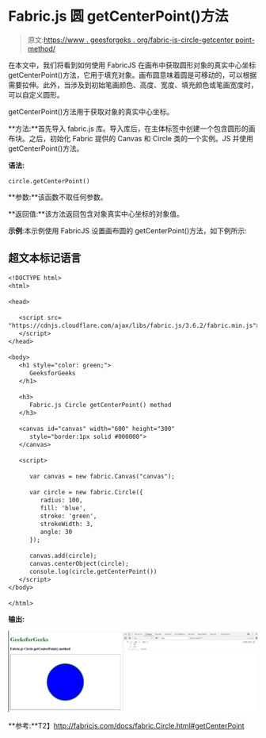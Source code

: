 # Fabric.js 圆 getCenterPoint()方法

> 原文:[https://www . geesforgeks . org/fabric-js-circle-getcenter point-method/](https://www.geeksforgeeks.org/fabric-js-circle-getcenterpoint-method/)

在本文中，我们将看到如何使用 FabricJS 在画布中获取圆形对象的真实中心坐标 getCenterPoint()方法，它用于填充对象。画布圆意味着圆是可移动的，可以根据需要拉伸。此外，当涉及到初始笔画颜色、高度、宽度、填充颜色或笔画宽度时，可以自定义圆形。

getCenterPoint()方法用于获取对象的真实中心坐标。

**方法:**首先导入 fabric.js 库。导入库后，在主体标签中创建一个包含圆形的画布块。之后，初始化 Fabric 提供的 Canvas 和 Circle 类的一个实例。JS 并使用 getCenterPoint()方法。

**语法:**

```
circle.getCenterPoint()
```

**参数:**该函数不取任何参数。

**返回值:**该方法返回包含对象真实中心坐标的对象值。

**示例**:本示例使用 FabricJS 设置画布圆的 getCenterPoint()方法，如下例所示:

## 超文本标记语言

```
<!DOCTYPE html> 
<html> 

<head> 

   <script src= 
"https://cdnjs.cloudflare.com/ajax/libs/fabric.js/3.6.2/fabric.min.js"> 
   </script> 
</head> 

<body> 
   <h1 style="color: green;"> 
      GeeksforGeeks 
   </h1> 

   <h3> 
      Fabric.js Circle getCenterPoint() method 
   </h3> 

   <canvas id="canvas" width="600" height="300"
      style="border:1px solid #000000"> 
   </canvas> 

   <script> 

      var canvas = new fabric.Canvas("canvas"); 

      var circle = new fabric.Circle({ 
         radius: 100, 
         fill: 'blue', 
         stroke: 'green', 
         strokeWidth: 3, 
         angle: 30 
      }); 

      canvas.add(circle); 
      canvas.centerObject(circle); 
      console.log(circle.getCenterPoint())
   </script> 
</body> 

</html>
```

**输出:**

![](img/7f3b214bf2f5da98a6db0a3ea2bacdca.png)

**参考:**T2】http://fabricjs.com/docs/fabric.Circle.html#getCenterPoint